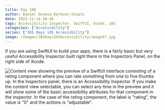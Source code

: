 ```yaml
---
title: Day 180
author: Daniel Devesa Derksen-Staats
date: 2022-11-14 16:46
tags: Accessibility Inspector, SwiftUI, Xcode, iOS
categories: ["Accessibility"]
series: ["365 Days iOS Accessibility"]
image: /Images/365DaysIOSAccessibility/image47.jpg
---
```


If you are using SwiftUI to build your apps, there is a fairly basic but very useful Accessibility Inspector built right there in the Inspectors Panel, on the right side of Xcode.

![Content view showing the preview of a SwiftUI interface consisting of a rating component where you can rate something from one to five thumbs up. In the Inspectors panel, there is an Accessibility Inspector. If you make the content view selectable, you can select any time in the preview and it will show some of the basic accessibility attributes for that component in the inspector. In the case of the rating component, the label is "rating", the value is "0" and the actions is "adjustable".](/Images/365DaysIOSAccessibility/image47.jpg)

